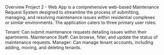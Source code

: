 Overview
Project 2 - Web App is a comprehensive web-based Maintenance Request System designed to streamline the process of submitting, managing, and resolving maintenance issues within residential complexes or similar environments. The application caters to three primary user roles:

Tenant: Can submit maintenance requests detailing issues within their apartments.
Maintenance Staff: Can browse, filter, and update the status of maintenance requests.
Manager: Can manage tenant accounts, including adding, moving, and deleting tenants.